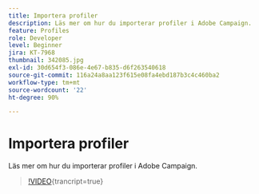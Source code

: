 ```yaml
---
title: Importera profiler
description: Läs mer om hur du importerar profiler i Adobe Campaign.
feature: Profiles
role: Developer
level: Beginner
jira: KT-7968
thumbnail: 342085.jpg
exl-id: 30d654f3-086e-4e67-b835-d6f263540618
source-git-commit: 116a24a8aa123f615e08fa4ebd187b3c4c460ba2
workflow-type: tm+mt
source-wordcount: '22'
ht-degree: 90%

---
```


# Importera profiler

Läs mer om hur du importerar profiler i Adobe Campaign.

>[!VIDEO](https://video.tv.adobe.com/v/342085?quality=12&learn=on){trancript=true}
